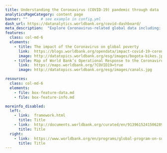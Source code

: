 ```yaml
---
title: Understanding the Coronavirus (COVID-19) pandemic through data
analyticsPageCategory: content page
banner: ""      # see example in config.yml
dash_url: https://datanalytics.worldbank.org/covid-dashboard/
meta_description:  "Explore Coronavirus-related global data including: confirmed cases and deaths; hospitals beds per capita; physicians per capita; health expenditures; disease prevalence; life expectancy; access to basic handwashing; population by age and gender, and others."
features:
  class: col-md-6
  elements:
    - title: The impact of the Coronavirus on global poverty
      link:  https://blogs.worldbank.org/opendata/impact-covid-19-coronavirus-global-poverty-why-sub-saharan-africa-might-be-region-hardest
      image: http://datatopics.worldbank.org/esg/images/bogota-bikes.jpg
    - title: Map of World Bank’s Operational Response to the Coronavirus
      link:  https://maps.worldbank.org/?COVID19=true
      image: http://datatopics.worldbank.org/esg/images/canals.jpg

resources:
  class: col-md-6
  elements:
    - file: box-feature-data.md
    - file: box-feature-info.md

moreinfo_disabled:
  left:
    - link:  framework.html
      title: Title
    - link:  http://documents.worldbank.org/curated/en/913961524150628959
      title: Title
  right:
    - link:  https://www.worldbank.org/en/programs/global-program-on-sustainability
      title: Title
---
```



